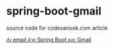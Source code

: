# spring-boot-gmail
source code for codesanook.com article

[ส่ง email ด้วย Spring Boot และ Gmail](http://codesanook.com/post/details/send-email-with-Spring-Boot-and-Gmail/26)


